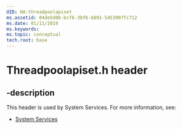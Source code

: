 ```yaml
---
UID: NA:threadpoolapiset
ms.assetid: 04de5d0b-bcf6-3bf6-b891-5453907fc712
ms.date: 01/11/2019
ms.keywords: 
ms.topic: conceptual
tech.root: base
---
```


# Threadpoolapiset.h header


## -description


This header is used by System Services. For more information, see:

- [System Services](../_base/index.md)

